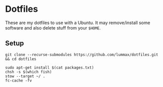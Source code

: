 Dotfiles
===========

These are my dotfiles to use with a Ubuntu. It may remove/install some software
and also delete stuff from your `$HOME`.

Setup
-----

```
git clone --recurse-submodules https://github.com/lummax/dotfiles.git && cd dotfiles
```

```
sudo apt-get install $(cat packages.txt) 
chsh -s $(which fish)
stow --target ~/ .
fc-cache -fv
```
